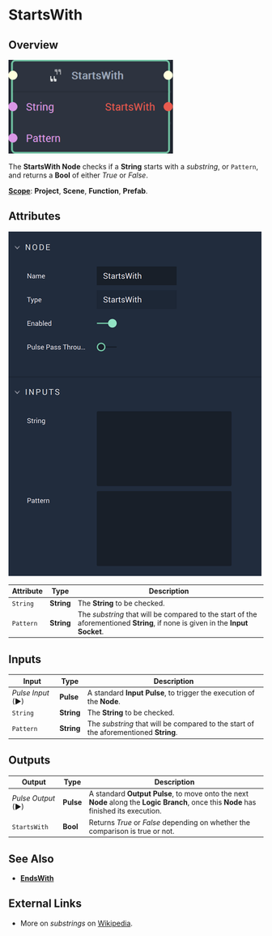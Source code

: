 # StartsWith

## Overview

![The StartsWith Node.](../../.gitbook/assets/startswithnode20241.png)

The **StartsWith Node** checks if a **String** starts with a _substring_, or `Pattern`, and returns a **Bool** of either _True_ or _False_.

[**Scope**](../overview.md#scopes): **Project**, **Scene**, **Function**, **Prefab**.

## Attributes

![The StartsWith Node Attributes.](../../.gitbook/assets/startswithattributes.png)

| Attribute | Type       | Description                                                                                                                        |
| --------- | ---------- | ---------------------------------------------------------------------------------------------------------------------------------- |
| `String`  | **String** | The **String** to be checked.                                                                                                      |
| `Pattern` | **String** | The _substring_ that will be compared to the start of the aforementioned **String**, if none is given in the **Input** **Socket**. |

## Inputs

| Input             | Type       | Description                                                                          |
| ----------------- | ---------- | ------------------------------------------------------------------------------------ |
| _Pulse Input_ (►) | **Pulse**  | A standard **Input Pulse**, to trigger the execution of the **Node**.                |
| `String`          | **String** | The **String** to be checked.                                                        |
| `Pattern`         | **String** | The _substring_ that will be compared to the start of the aforementioned **String**. |

## Outputs

| Output             | Type      | Description                                                                                                                            |
| ------------------ | --------- | -------------------------------------------------------------------------------------------------------------------------------------- |
| _Pulse Output_ (►) | **Pulse** | A standard **Output Pulse**, to move onto the next **Node** along the **Logic Branch**, once this **Node** has finished its execution. |
| `StartsWith`       | **Bool**  | Returns _True_ or _False_ depending on whether the comparison is true or not.                                                          |

## See Also

* [**EndsWith**](broken-reference)

## External Links

* More on _substrings_ on [Wikipedia](https://en.wikipedia.org/wiki/Substring).
